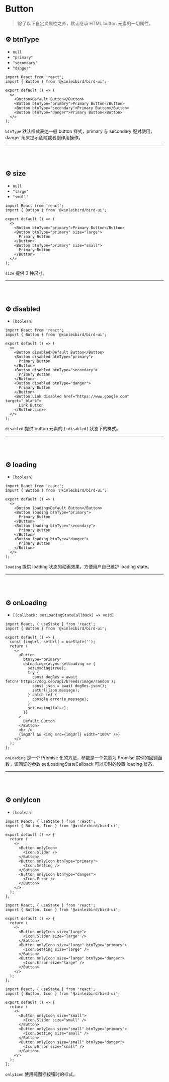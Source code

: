 # Button

> 除了以下自定义属性之外，默认继承 HTML button 元素的一切属性。

## ⚙ btnType

- `null`
- `"primary"`
- `"secondary"`
- `"danger"`

```tsx
import React from 'react';
import { Button } from '@xinleibird/bird-ui';

export default () => (
  <>
    <Button>Default Button</Button>
    <Button btnType="primary">Primary Button</Button>
    <Button btnType="secondary">Primary Button</Button>
    <Button btnType="danger">Primary Button</Button>
  </>
);
```

`btnType` 默认样式表达一般 button 样式，primary 与 secondary 配对使用，danger 用来提示危险或者副作用操作。

<hr />
<br />
<br />

## ⚙ size

- `null`
- `"large"`
- `"small"`

```tsx
import React from 'react';
import { Button } from '@xinleibird/bird-ui';

export default () => (
  <>
    <Button btnType="primary">Primary Button</Button>
    <Button btnType="primary" size="large">
      Primary Button
    </Button>
    <Button btnType="primary" size="small">
      Primary Button
    </Button>
  </>
);
```

`size` 提供 3 种尺寸。

<hr />
<br />
<br />

## ⚙ disabled

- `[boolean]`

```tsx
import React from 'react';
import { Button } from '@xinleibird/bird-ui';

export default () => (
  <>
    <Button disabled>Default Button</Button>
    <Button disabled btnType="primary">
      Primary Button
    </Button>
    <Button disabled btnType="secondary">
      Primary Button
    </Button>
    <Button disabled btnType="danger">
      Primary Button
    </Button>
    <Button.Link disabled href="https://www.google.com" target="_blank">
      Link Button
    </Button.Link>
  </>
);
```

`disabled` 提供 button 元素的 `[:disabled]` 状态下的样式。

<hr />
<br />
<br />

## ⚙ loading

- `[boolean]`

```tsx
import React from 'react';
import { Button } from '@xinleibird/bird-ui';

export default () => (
  <>
    <Button loading>Default Button</Button>
    <Button loading btnType="primary">
      Primary Button
    </Button>
    <Button loading btnType="secondary">
      Primary Button
    </Button>
    <Button loading btnType="danger">
      Primary Button
    </Button>
  </>
);
```

`loading` 提供 loading 状态的动画效果，方便用户自己维护 loading state。

<hr />
<br />
<br />

## ⚙ onLoading

- `[(callback: setLoadingStateCallback) => void]`

```tsx
import React, { useState } from 'react';
import { Button } from '@xinleibird/bird-ui';

export default () => {
  const [imgUrl, setUrl] = useState('');
  return (
    <>
      <Button
        btnType="primary"
        onLoading={async setLoading => {
          setLoading(true);
          try {
            const dogRes = await fetch('https://dog.ceo/api/breeds/image/random');
            const json = await dogRes.json();
            setUrl(json.message);
          } catch (e) {
            console.error(e.message);
          }
          setLoading(false);
        }}
      >
        Default Button
      </Button>
      <br />
      {imgUrl && <img src={imgUrl} width="100%" />}
    </>
  );
};
```

`onLoading` 是一个 Promise 化的方法，参数是一个包裹为 Promise 实例的回调函数。该回调的参数 setLoadingStateCallback 可以实时的设置 loading 状态。

<hr />
<br />
<br />

## ⚙ onlyIcon

- `[boolean]`

```tsx
import React, { useState } from 'react';
import { Button, Icon } from '@xinleibird/bird-ui';

export default () => {
  return (
    <>
      <Button onlyIcon>
        <Icon.Slider />
      </Button>
      <Button onlyIcon btnType="primary">
        <Icon.Setting />
      </Button>
      <Button onlyIcon btnType="danger">
        <Icon.Error />
      </Button>
    </>
  );
};
```

```tsx
import React, { useState } from 'react';
import { Button, Icon } from '@xinleibird/bird-ui';

export default () => {
  return (
    <>
      <Button onlyIcon size="large">
        <Icon.Slider size="large" />
      </Button>
      <Button onlyIcon size="large" btnType="primary">
        <Icon.Setting size="large" />
      </Button>
      <Button onlyIcon size="large" btnType="danger">
        <Icon.Error size="large" />
      </Button>
    </>
  );
};
```

```tsx
import React, { useState } from 'react';
import { Button, Icon } from '@xinleibird/bird-ui';

export default () => {
  return (
    <>
      <Button onlyIcon size="small">
        <Icon.Slider size="small" />
      </Button>
      <Button onlyIcon size="small" btnType="primary">
        <Icon.Setting size="small" />
      </Button>
      <Button onlyIcon size="small" btnType="danger">
        <Icon.Error size="small" />
      </Button>
    </>
  );
};
```

`onlyIcon` 使用纯图标按钮时的样式。
